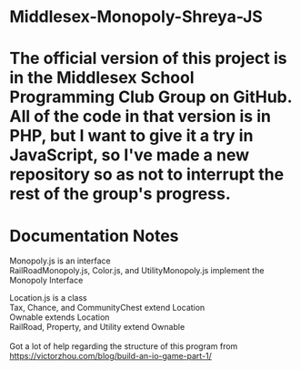 # Middlesex-Monopoly-Shreya-JS

The official version of this project is in the Middlesex School Programming Club Group on GitHub. All of the code in that version is in PHP, but I want to give it a try in JavaScript, so I've made a new repository so as not to interrupt the rest of the group's progress.
=======
Documentation Notes
=======
Monopoly.js is an interface <br>
RailRoadMonopoly.js, Color.js, and UtilityMonopoly.js implement the Monopoly Interface<br>

Location.js is a class <br>
Tax, Chance, and CommunityChest extend Location<br>
Ownable extends Location<br>
RailRoad, Property, and Utility extend Ownable<br><br>
Got a lot of help regarding the structure of this program from https://victorzhou.com/blog/build-an-io-game-part-1/
